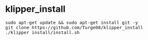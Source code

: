 # klipper_install

<pre>sudo apt-get update && sudo apt-get install git -y
git clone https://github.com/Turge08/klipper_install
./klipper_install/install.sh</pre>
